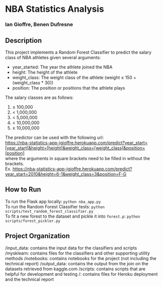# NBA Statistics Analysis
### Ian Gioffre, Benen Dufresne

## Description
This project implements a Random Forest Classifier to predict the salary class of NBA athletes given several arguments:  
* year_started: The year the athlete joined the NBA
* height: The height of the athlete
* weight_class: The weight class of the athlete (weight &le; 150 + (weight_class * 30))
* position: The position or positions that the athlete plays

The salary classes are as follows:  
1. &le; 100,000
1. &lt; 1,000,000
1. &lt; 5,000,000
1. &lt; 10,000,000
1. &ge; 10,000,000

The predictor can be used with the following url:  
https://nba-statistics-app-igioffre.herokuapp.com/predict?year_start=[year_start]&height=[height]&weight_class=[weight_class]&position=[position]  
where the arguments in square brackets need to be filled in without the brackets.  
Ex. https://nba-statistics-app-igioffre.herokuapp.com/predict?year_start=2010&height=6-1&weight_class=3&position=F-G

## How to Run
To run the Flask app locally: `python nba_app.py`  
To run the Random Forest Classifier tests: `python scripts/test_random_forest_classifier.py`  
To fit a new forest to the dataset and pickle it into `forest.p`: `python scripts/forest_pickler.py`  

## Project Organization
/input_data: contains the input data for the classifiers and scripts
/mysklearn: contains files for the classifiers and other supporting utility methods
/notebooks: contains notebooks for the project (not including the technical report)
/output_data: contains the output from the join on the datasets retrieved from kaggle.com
/scripts: contains scripts that are helpful for development and testing
/: contains files for Heroku deployment and the technical report
